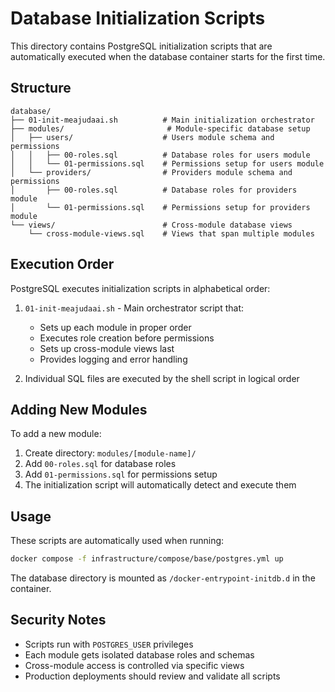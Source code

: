 # Database Initialization Scripts

This directory contains PostgreSQL initialization scripts that are automatically executed when the database container starts for the first time.

## Structure

```
database/
├── 01-init-meajudaai.sh          # Main initialization orchestrator
├── modules/                       # Module-specific database setup
│   ├── users/                    # Users module schema and permissions
│   │   ├── 00-roles.sql          # Database roles for users module
│   │   └── 01-permissions.sql    # Permissions setup for users module
│   └── providers/                # Providers module schema and permissions
│       ├── 00-roles.sql          # Database roles for providers module
│       └── 01-permissions.sql    # Permissions setup for providers module
└── views/                        # Cross-module database views
    └── cross-module-views.sql    # Views that span multiple modules
```

## Execution Order

PostgreSQL executes initialization scripts in alphabetical order:

1. `01-init-meajudaai.sh` - Main orchestrator script that:
   - Sets up each module in proper order
   - Executes role creation before permissions
   - Sets up cross-module views last
   - Provides logging and error handling

2. Individual SQL files are executed by the shell script in logical order

## Adding New Modules

To add a new module:

1. Create directory: `modules/[module-name]/`
2. Add `00-roles.sql` for database roles
3. Add `01-permissions.sql` for permissions setup
4. The initialization script will automatically detect and execute them

## Usage

These scripts are automatically used when running:
```bash
docker compose -f infrastructure/compose/base/postgres.yml up
```

The database directory is mounted as `/docker-entrypoint-initdb.d` in the container.

## Security Notes

- Scripts run with `POSTGRES_USER` privileges
- Each module gets isolated database roles and schemas
- Cross-module access is controlled via specific views
- Production deployments should review and validate all scripts
